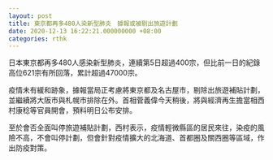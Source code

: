 ```yaml
---
layout: post
title: 東京都再多480人染新型肺炎　據報或被剔出旅遊計劃
date: 2020-12-13 16:22:21.000000000 +08:00
categories: rthk
---
```


日本東京都再多480人感染新型肺炎，連續第5日超過400宗，但比前一日的紀錄高位621宗有所回落，累計超過47000宗。

疫情未有緩和跡象，據報當局正考慮將東京都及名古屋市，剔除出旅遊補貼計劃，並繼續將大阪市與札幌市排除在外。首相菅義偉今天稍後，將與經濟再生擔當相西村康稔等官員開會，預料明日公布安排。

至於會否全面叫停旅遊補貼計劃，西村表示，疫情輕微縣區的居民來往，染疫的風險不高，不會叫停計劃，但會針對疫情擴大的北海道、首都圈及關西圈等區域，作出防疫對策。
